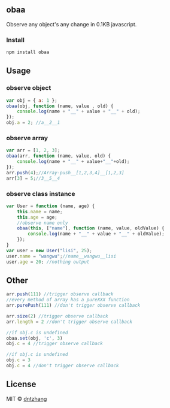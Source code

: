 ## obaa

Observe any object's any change in 0.1KB javascript.

### Install

```js
npm install obaa
```

## Usage

### observe object

```js
var obj = { a: 1 };
obaa(obj, function (name, value , old) {
    console.log(name + "__" + value + "__" + old);
});
obj.a = 2; //a__2__1 
```

### observe array

```js
var arr = [1, 2, 3];
obaa(arr, function (name, value, old) {
    console.log(name + "__" + value+"__"+old);
});
arr.push(4);//Array-push__[1,2,3,4]__[1,2,3] 
arr[3] = 5;//3__5__4
```

### observe class instance

```js
var User = function (name, age) {
    this.name = name;
    this.age = age;
    //observe name only
    obaa(this, ["name"], function (name, value, oldValue) {
        console.log(name + "__" + value + "__" + oldValue);
    });
}
var user = new User("lisi", 25);
user.name = "wangwu";//name__wangwu__lisi 
user.age = 20; //nothing output
```

## Other

```js
arr.push(111) //trigger observe callback
//every method of array has a pureXXX function
arr.purePush(111) //don't trigger observe callback

arr.size(2) //trigger observe callback
arr.length = 2 //don't trigger observe callback

//if obj.c is undefined
obaa.set(obj, 'c', 3)
obj.c = 4 //trigger observe callback

//if obj.c is undefined
obj.c = 3
obj.c = 4 //don't trigger observe callback
```

## License 

MIT © [dntzhang](https://github.com/dntzhang/)
